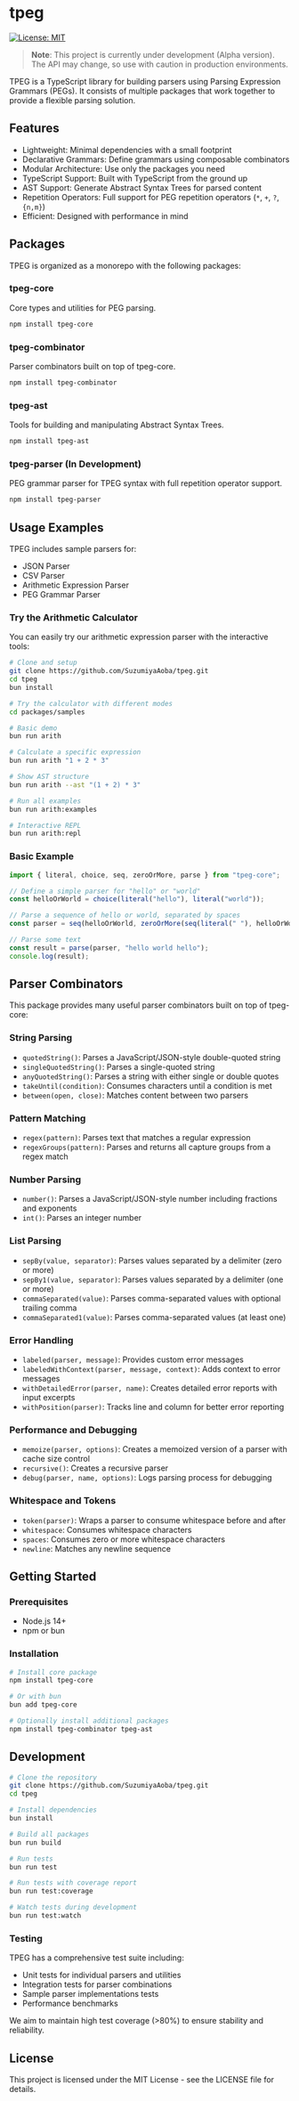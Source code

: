 # tpeg

[![License: MIT](https://img.shields.io/badge/License-MIT-yellow.svg)](https://opensource.org/licenses/MIT)

> **Note**: This project is currently under development (Alpha version). The API may change, so use with caution in production environments.

TPEG is a TypeScript library for building parsers using Parsing Expression Grammars (PEGs). It consists of multiple packages that work together to provide a flexible parsing solution.

## Features

- Lightweight: Minimal dependencies with a small footprint
- Declarative Grammars: Define grammars using composable combinators
- Modular Architecture: Use only the packages you need
- TypeScript Support: Built with TypeScript from the ground up
- AST Support: Generate Abstract Syntax Trees for parsed content
- Repetition Operators: Full support for PEG repetition operators (`*`, `+`, `?`, `{n,m}`)
- Efficient: Designed with performance in mind

## Packages

TPEG is organized as a monorepo with the following packages:

### tpeg-core

Core types and utilities for PEG parsing.

```bash
npm install tpeg-core
```

### tpeg-combinator

Parser combinators built on top of tpeg-core.

```bash
npm install tpeg-combinator
```

### tpeg-ast

Tools for building and manipulating Abstract Syntax Trees.

```bash
npm install tpeg-ast
```

### tpeg-parser (In Development)

PEG grammar parser for TPEG syntax with full repetition operator support.

```bash
npm install tpeg-parser
```

## Usage Examples

TPEG includes sample parsers for:

- JSON Parser
- CSV Parser
- Arithmetic Expression Parser
- PEG Grammar Parser

### Try the Arithmetic Calculator

You can easily try our arithmetic expression parser with the interactive tools:

```bash
# Clone and setup
git clone https://github.com/SuzumiyaAoba/tpeg.git
cd tpeg
bun install

# Try the calculator with different modes
cd packages/samples

# Basic demo
bun run arith

# Calculate a specific expression
bun run arith "1 + 2 * 3"

# Show AST structure
bun run arith --ast "(1 + 2) * 3"

# Run all examples  
bun run arith:examples

# Interactive REPL
bun run arith:repl
```

### Basic Example

```typescript
import { literal, choice, seq, zeroOrMore, parse } from "tpeg-core";

// Define a simple parser for "hello" or "world"
const helloOrWorld = choice(literal("hello"), literal("world"));

// Parse a sequence of hello or world, separated by spaces
const parser = seq(helloOrWorld, zeroOrMore(seq(literal(" "), helloOrWorld)));

// Parse some text
const result = parse(parser, "hello world hello");
console.log(result);
```

## Parser Combinators

This package provides many useful parser combinators built on top of tpeg-core:

### String Parsing

- `quotedString()`: Parses a JavaScript/JSON-style double-quoted string
- `singleQuotedString()`: Parses a single-quoted string
- `anyQuotedString()`: Parses a string with either single or double quotes
- `takeUntil(condition)`: Consumes characters until a condition is met
- `between(open, close)`: Matches content between two parsers

### Pattern Matching

- `regex(pattern)`: Parses text that matches a regular expression
- `regexGroups(pattern)`: Parses and returns all capture groups from a regex match

### Number Parsing

- `number()`: Parses a JavaScript/JSON-style number including fractions and exponents
- `int()`: Parses an integer number

### List Parsing

- `sepBy(value, separator)`: Parses values separated by a delimiter (zero or more)
- `sepBy1(value, separator)`: Parses values separated by a delimiter (one or more)
- `commaSeparated(value)`: Parses comma-separated values with optional trailing comma
- `commaSeparated1(value)`: Parses comma-separated values (at least one)

### Error Handling

- `labeled(parser, message)`: Provides custom error messages
- `labeledWithContext(parser, message, context)`: Adds context to error messages
- `withDetailedError(parser, name)`: Creates detailed error reports with input excerpts
- `withPosition(parser)`: Tracks line and column for better error reporting

### Performance and Debugging

- `memoize(parser, options)`: Creates a memoized version of a parser with cache size control
- `recursive()`: Creates a recursive parser
- `debug(parser, name, options)`: Logs parsing process for debugging

### Whitespace and Tokens

- `token(parser)`: Wraps a parser to consume whitespace before and after
- `whitespace`: Consumes whitespace characters
- `spaces`: Consumes zero or more whitespace characters
- `newline`: Matches any newline sequence

## Getting Started

### Prerequisites

- Node.js 14+
- npm or bun

### Installation

```bash
# Install core package
npm install tpeg-core

# Or with bun
bun add tpeg-core

# Optionally install additional packages
npm install tpeg-combinator tpeg-ast
```

## Development

```bash
# Clone the repository
git clone https://github.com/SuzumiyaAoba/tpeg.git
cd tpeg

# Install dependencies
bun install

# Build all packages
bun run build

# Run tests
bun run test

# Run tests with coverage report
bun run test:coverage

# Watch tests during development
bun run test:watch
```

### Testing

TPEG has a comprehensive test suite including:

- Unit tests for individual parsers and utilities
- Integration tests for parser combinations
- Sample parser implementations tests
- Performance benchmarks

We aim to maintain high test coverage (>80%) to ensure stability and reliability.

## License

This project is licensed under the MIT License - see the LICENSE file for details.
